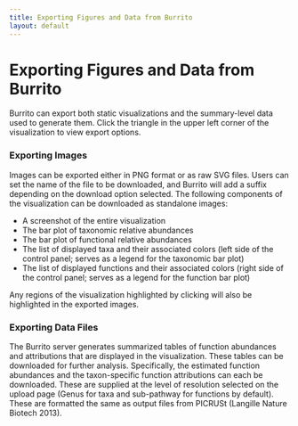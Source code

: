 ```yaml
---
title: Exporting Figures and Data from Burrito
layout: default
---
```

# Exporting Figures and Data from Burrito

Burrito can export both static visualizations and the summary-level data used to generate them. Click the triangle in the upper left corner of the visualization to view export options. 

### Exporting Images

Images can be exported either in PNG format or as raw SVG files. Users can set the name of the file to be downloaded, and Burrito will add a suffix depending on the download option selected. 
The following components of the visualization can be downloaded as standalone images:

- A screenshot of the entire visualization
- The bar plot of taxonomic relative abundances
- The bar plot of functional relative abundances
- The list of displayed taxa and their associated colors (left side of the control panel; serves as a legend for the taxonomic bar plot)
- The list of displayed functions and their associated colors (right side of the control panel; serves as a legend for the function bar plot)

Any regions of the visualization highlighted by clicking will also be highlighted in the exported images.

### Exporting Data Files

The Burrito server generates summarized tables of function abundances and attributions that are displayed in the visualization. These tables can be downloaded for further analysis. 
Specifically, the estimated function abundances and the taxon-specific function attributions can each be downloaded. These are supplied at the level of resolution selected on the upload page 
(Genus for taxa and sub-pathway for functions by default). These are formatted the same as output files from PICRUSt (Langille Nature Biotech 2013). 